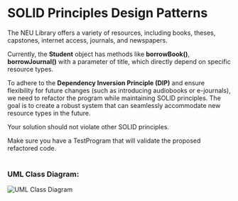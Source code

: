 # SOLID Principles Design Patterns

The NEU Library offers a variety of resources, including books, theses, capstones, internet access, journals, and newspapers.

Currently, the **Student** object has methods like **borrowBook()**, **borrowJournal()** with a parameter of title, which directly depend on specific resource types.

To adhere to the **Dependency Inversion Principle (DIP)** and ensure flexibility for future changes (such as introducing audiobooks or e-journals), we need to refactor the program while maintaining SOLID principles. The goal is to create a robust system that can seamlessly accommodate new resource types in the future.

Your solution should not violate other SOLID principles.

Make sure you have a TestProgram that will validate the proposed refactored code.
<br><br>

### UML Class Diagram:
![UML Class Diagram](https://github.com/user-attachments/assets/a37af527-e86e-4fc4-bba2-cbbf1d07bf26)
